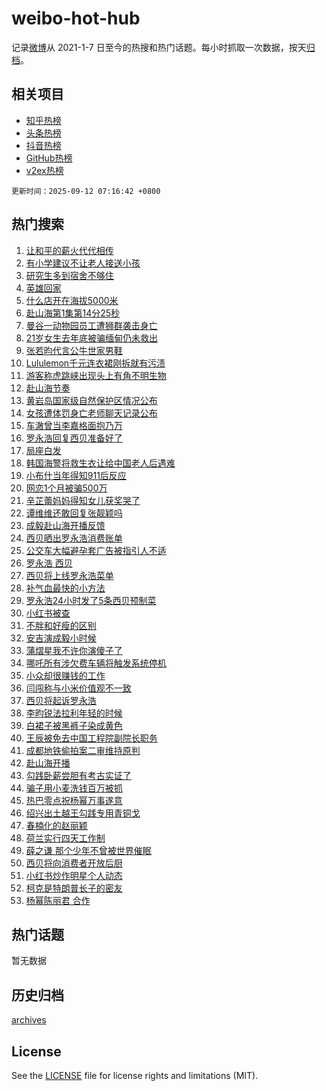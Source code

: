 # weibo-hot-hub

记录[微博](https://www.weibo.com)从 2021-1-7 日至今的热搜和热门话题。每小时抓取一次数据，按天[归档](archives)。

## 相关项目

- [知乎热榜](https://github.com/lonnyzhang423/zhihu-hot-hub)
- [头条热榜](https://github.com/lonnyzhang423/toutiao-hot-hub)
- [抖音热榜](https://github.com/lonnyzhang423/douyin-hot-hub)
- [GitHub热榜](https://github.com/lonnyzhang423/github-hot-hub)
- [v2ex热榜](https://github.com/lonnyzhang423/v2ex-hot-hub)


`更新时间：2025-09-12 07:16:42 +0800`

## 热门搜索

1. [让和平的薪火代代相传](https://m.weibo.cn/search?containerid=100103type%3D1%26t%3D10%26q%3D%23%E8%AE%A9%E5%92%8C%E5%B9%B3%E7%9A%84%E8%96%AA%E7%81%AB%E4%BB%A3%E4%BB%A3%E7%9B%B8%E4%BC%A0%23&stream_entry_id=51&isnewpage=1&extparam=seat%3D1%26q%3D%2523%25E8%25AE%25A9%25E5%2592%258C%25E5%25B9%25B3%25E7%259A%2584%25E8%2596%25AA%25E7%2581%25AB%25E4%25BB%25A3%25E4%25BB%25A3%25E7%259B%25B8%25E4%25BC%25A0%2523%26filter_type%3Drealtimehot%26stream_entry_id%3D51%26c_type%3D51%26pos%3D0%26cate%3D10103%26dgr%3D0%26display_time%3D1757632600%26pre_seqid%3D1757632600515091339145)
1. [有小学建议不让老人接送小孩](https://m.weibo.cn/search?containerid=100103type%3D1%26t%3D10%26q%3D%23%E6%9C%89%E5%B0%8F%E5%AD%A6%E5%BB%BA%E8%AE%AE%E4%B8%8D%E8%AE%A9%E8%80%81%E4%BA%BA%E6%8E%A5%E9%80%81%E5%B0%8F%E5%AD%A9%23&stream_entry_id=31&isnewpage=1&extparam=seat%3D1%26realpos%3D1%26flag%3D0%26pos%3D0%26band_rank%3D1%26cate%3D5001%26q%3D%2523%25E6%259C%2589%25E5%25B0%258F%25E5%25AD%25A6%25E5%25BB%25BA%25E8%25AE%25AE%25E4%25B8%258D%25E8%25AE%25A9%25E8%2580%2581%25E4%25BA%25BA%25E6%258E%25A5%25E9%2580%2581%25E5%25B0%258F%25E5%25AD%25A9%2523%26dgr%3D0%26stream_entry_id%3D31%26c_type%3D31%26lcate%3D5001%26filter_type%3Drealtimehot%26display_time%3D1757632600%26pre_seqid%3D1757632600515091339145)
1. [研究生多到宿舍不够住](https://m.weibo.cn/search?containerid=100103type%3D1%26t%3D10%26q%3D%23%E7%A0%94%E7%A9%B6%E7%94%9F%E5%A4%9A%E5%88%B0%E5%AE%BF%E8%88%8D%E4%B8%8D%E5%A4%9F%E4%BD%8F%23&stream_entry_id=31&isnewpage=1&extparam=seat%3D1%26realpos%3D2%26flag%3D0%26pos%3D1%26band_rank%3D2%26cate%3D5001%26q%3D%2523%25E7%25A0%2594%25E7%25A9%25B6%25E7%2594%259F%25E5%25A4%259A%25E5%2588%25B0%25E5%25AE%25BF%25E8%2588%258D%25E4%25B8%258D%25E5%25A4%259F%25E4%25BD%258F%2523%26dgr%3D0%26stream_entry_id%3D31%26c_type%3D31%26lcate%3D5001%26filter_type%3Drealtimehot%26display_time%3D1757632600%26pre_seqid%3D1757632600515091339145)
1. [英雄回家](https://m.weibo.cn/search?containerid=100103type%3D1%26t%3D10%26q%3D%23%E8%8B%B1%E9%9B%84%E5%9B%9E%E5%AE%B6%23&stream_entry_id=31&isnewpage=1&extparam=seat%3D1%26realpos%3D3%26flag%3D0%26pos%3D2%26band_rank%3D3%26cate%3D5001%26q%3D%2523%25E8%258B%25B1%25E9%259B%2584%25E5%259B%259E%25E5%25AE%25B6%2523%26dgr%3D0%26stream_entry_id%3D31%26c_type%3D31%26lcate%3D5001%26filter_type%3Drealtimehot%26display_time%3D1757632600%26pre_seqid%3D1757632600515091339145)
1. [什么店开在海拔5000米](https://m.weibo.cn/search?containerid=100103type%3D1%26t%3D10%26q%3D%23%E4%BB%80%E4%B9%88%E5%BA%97%E5%BC%80%E5%9C%A8%E6%B5%B7%E6%8B%945000%E7%B1%B3%23&stream_entry_id=31&isnewpage=1&extparam=seat%3D1%26filter_type%3Drealtimehot%26pos%3D3%26band_rank%3D4%26cate%3D5001%26q%3D%2523%25E4%25BB%2580%25E4%25B9%2588%25E5%25BA%2597%25E5%25BC%2580%25E5%259C%25A8%25E6%25B5%25B7%25E6%258B%25945000%25E7%25B1%25B3%2523%26dgr%3D0%26stream_entry_id%3D31%26c_type%3D31%26lcate%3D5001%26is_ad_pos%3D1%26topic_ad%3D1%26adid%3D300861%26display_time%3D1757632600%26pre_seqid%3D1757632600515091339145)
1. [赴山海第1集第14分25秒](https://m.weibo.cn/search?containerid=100103type%3D1%26t%3D10%26q%3D%E8%B5%B4%E5%B1%B1%E6%B5%B7%E7%AC%AC1%E9%9B%86%E7%AC%AC14%E5%88%8625%E7%A7%92&stream_entry_id=31&isnewpage=1&extparam=seat%3D1%26realpos%3D4%26flag%3D0%26pos%3D4%26band_rank%3D4%26cate%3D5001%26q%3D%25E8%25B5%25B4%25E5%25B1%25B1%25E6%25B5%25B7%25E7%25AC%25AC1%25E9%259B%2586%25E7%25AC%25AC14%25E5%2588%258625%25E7%25A7%2592%26dgr%3D0%26stream_entry_id%3D31%26c_type%3D31%26lcate%3D5001%26filter_type%3Drealtimehot%26display_time%3D1757632600%26pre_seqid%3D1757632600515091339145)
1. [曼谷一动物园员工遭狮群袭击身亡](https://m.weibo.cn/search?containerid=100103type%3D1%26t%3D10%26q%3D%23%E6%9B%BC%E8%B0%B7%E4%B8%80%E5%8A%A8%E7%89%A9%E5%9B%AD%E5%91%98%E5%B7%A5%E9%81%AD%E7%8B%AE%E7%BE%A4%E8%A2%AD%E5%87%BB%E8%BA%AB%E4%BA%A1%23&stream_entry_id=31&isnewpage=1&extparam=seat%3D1%26realpos%3D5%26flag%3D0%26pos%3D5%26band_rank%3D5%26cate%3D5001%26q%3D%2523%25E6%259B%25BC%25E8%25B0%25B7%25E4%25B8%2580%25E5%258A%25A8%25E7%2589%25A9%25E5%259B%25AD%25E5%2591%2598%25E5%25B7%25A5%25E9%2581%25AD%25E7%258B%25AE%25E7%25BE%25A4%25E8%25A2%25AD%25E5%2587%25BB%25E8%25BA%25AB%25E4%25BA%25A1%2523%26dgr%3D0%26stream_entry_id%3D31%26c_type%3D31%26lcate%3D5001%26filter_type%3Drealtimehot%26display_time%3D1757632600%26pre_seqid%3D1757632600515091339145)
1. [21岁女生去年底被骗缅甸仍未救出](https://m.weibo.cn/search?containerid=100103type%3D1%26t%3D10%26q%3D%2321%E5%B2%81%E5%A5%B3%E7%94%9F%E5%8E%BB%E5%B9%B4%E5%BA%95%E8%A2%AB%E9%AA%97%E7%BC%85%E7%94%B8%E4%BB%8D%E6%9C%AA%E6%95%91%E5%87%BA%23&stream_entry_id=31&isnewpage=1&extparam=seat%3D1%26realpos%3D6%26flag%3D0%26pos%3D6%26band_rank%3D6%26cate%3D5001%26q%3D%252321%25E5%25B2%2581%25E5%25A5%25B3%25E7%2594%259F%25E5%258E%25BB%25E5%25B9%25B4%25E5%25BA%2595%25E8%25A2%25AB%25E9%25AA%2597%25E7%25BC%2585%25E7%2594%25B8%25E4%25BB%258D%25E6%259C%25AA%25E6%2595%2591%25E5%2587%25BA%2523%26dgr%3D0%26stream_entry_id%3D31%26c_type%3D31%26lcate%3D5001%26filter_type%3Drealtimehot%26display_time%3D1757632600%26pre_seqid%3D1757632600515091339145)
1. [张若昀代言公牛世家男鞋](https://m.weibo.cn/search?containerid=100103type%3D1%26t%3D10%26q%3D%23%E5%BC%A0%E8%8B%A5%E6%98%80%E4%BB%A3%E8%A8%80%E5%85%AC%E7%89%9B%E4%B8%96%E5%AE%B6%E7%94%B7%E9%9E%8B%23&stream_entry_id=31&isnewpage=1&extparam=seat%3D1%26filter_type%3Drealtimehot%26pos%3D7%26band_rank%3D7%26cate%3D5001%26q%3D%2523%25E5%25BC%25A0%25E8%258B%25A5%25E6%2598%2580%25E4%25BB%25A3%25E8%25A8%2580%25E5%2585%25AC%25E7%2589%259B%25E4%25B8%2596%25E5%25AE%25B6%25E7%2594%25B7%25E9%259E%258B%2523%26dgr%3D0%26stream_entry_id%3D31%26c_type%3D31%26lcate%3D5001%26is_ad_pos%3D1%26topic_ad%3D1%26adid%3D300758%26display_time%3D1757632600%26pre_seqid%3D1757632600515091339145)
1. [Lululemon千元连衣裙刚拆就有污渍](https://m.weibo.cn/search?containerid=100103type%3D1%26t%3D10%26q%3D%23Lululemon%E5%8D%83%E5%85%83%E8%BF%9E%E8%A1%A3%E8%A3%99%E5%88%9A%E6%8B%86%E5%B0%B1%E6%9C%89%E6%B1%A1%E6%B8%8D%23&stream_entry_id=31&isnewpage=1&extparam=seat%3D1%26realpos%3D7%26flag%3D0%26pos%3D8%26band_rank%3D7%26cate%3D5001%26q%3D%2523Lululemon%25E5%258D%2583%25E5%2585%2583%25E8%25BF%259E%25E8%25A1%25A3%25E8%25A3%2599%25E5%2588%259A%25E6%258B%2586%25E5%25B0%25B1%25E6%259C%2589%25E6%25B1%25A1%25E6%25B8%258D%2523%26dgr%3D0%26stream_entry_id%3D31%26c_type%3D31%26lcate%3D5001%26filter_type%3Drealtimehot%26display_time%3D1757632600%26pre_seqid%3D1757632600515091339145)
1. [游客称虎跳峡出现头上有角不明生物](https://m.weibo.cn/search?containerid=100103type%3D1%26t%3D10%26q%3D%23%E6%B8%B8%E5%AE%A2%E7%A7%B0%E8%99%8E%E8%B7%B3%E5%B3%A1%E5%87%BA%E7%8E%B0%E5%A4%B4%E4%B8%8A%E6%9C%89%E8%A7%92%E4%B8%8D%E6%98%8E%E7%94%9F%E7%89%A9%23&stream_entry_id=31&isnewpage=1&extparam=seat%3D1%26realpos%3D8%26flag%3D0%26pos%3D9%26band_rank%3D8%26cate%3D5001%26q%3D%2523%25E6%25B8%25B8%25E5%25AE%25A2%25E7%25A7%25B0%25E8%2599%258E%25E8%25B7%25B3%25E5%25B3%25A1%25E5%2587%25BA%25E7%258E%25B0%25E5%25A4%25B4%25E4%25B8%258A%25E6%259C%2589%25E8%25A7%2592%25E4%25B8%258D%25E6%2598%258E%25E7%2594%259F%25E7%2589%25A9%2523%26dgr%3D0%26stream_entry_id%3D31%26c_type%3D31%26lcate%3D5001%26filter_type%3Drealtimehot%26display_time%3D1757632600%26pre_seqid%3D1757632600515091339145)
1. [赴山海节奏](https://m.weibo.cn/search?containerid=100103type%3D1%26t%3D10%26q%3D%23%E8%B5%B4%E5%B1%B1%E6%B5%B7%E8%8A%82%E5%A5%8F%23&stream_entry_id=31&isnewpage=1&extparam=seat%3D1%26realpos%3D9%26flag%3D0%26pos%3D10%26band_rank%3D9%26cate%3D5001%26q%3D%2523%25E8%25B5%25B4%25E5%25B1%25B1%25E6%25B5%25B7%25E8%258A%2582%25E5%25A5%258F%2523%26dgr%3D0%26stream_entry_id%3D31%26c_type%3D31%26lcate%3D5001%26filter_type%3Drealtimehot%26display_time%3D1757632600%26pre_seqid%3D1757632600515091339145)
1. [黄岩岛国家级自然保护区情况公布](https://m.weibo.cn/search?containerid=100103type%3D1%26t%3D10%26q%3D%23%E9%BB%84%E5%B2%A9%E5%B2%9B%E5%9B%BD%E5%AE%B6%E7%BA%A7%E8%87%AA%E7%84%B6%E4%BF%9D%E6%8A%A4%E5%8C%BA%E6%83%85%E5%86%B5%E5%85%AC%E5%B8%83%23&stream_entry_id=31&isnewpage=1&extparam=seat%3D1%26realpos%3D10%26flag%3D0%26pos%3D11%26band_rank%3D10%26cate%3D5001%26q%3D%2523%25E9%25BB%2584%25E5%25B2%25A9%25E5%25B2%259B%25E5%259B%25BD%25E5%25AE%25B6%25E7%25BA%25A7%25E8%2587%25AA%25E7%2584%25B6%25E4%25BF%259D%25E6%258A%25A4%25E5%258C%25BA%25E6%2583%2585%25E5%2586%25B5%25E5%2585%25AC%25E5%25B8%2583%2523%26dgr%3D0%26stream_entry_id%3D31%26c_type%3D31%26lcate%3D5001%26filter_type%3Drealtimehot%26display_time%3D1757632600%26pre_seqid%3D1757632600515091339145)
1. [女孩遭体罚身亡老师聊天记录公布](https://m.weibo.cn/search?containerid=100103type%3D1%26t%3D10%26q%3D%23%E5%A5%B3%E5%AD%A9%E9%81%AD%E4%BD%93%E7%BD%9A%E8%BA%AB%E4%BA%A1%E8%80%81%E5%B8%88%E8%81%8A%E5%A4%A9%E8%AE%B0%E5%BD%95%E5%85%AC%E5%B8%83%23&stream_entry_id=31&isnewpage=1&extparam=seat%3D1%26realpos%3D11%26flag%3D0%26pos%3D12%26band_rank%3D11%26cate%3D5001%26q%3D%2523%25E5%25A5%25B3%25E5%25AD%25A9%25E9%2581%25AD%25E4%25BD%2593%25E7%25BD%259A%25E8%25BA%25AB%25E4%25BA%25A1%25E8%2580%2581%25E5%25B8%2588%25E8%2581%258A%25E5%25A4%25A9%25E8%25AE%25B0%25E5%25BD%2595%25E5%2585%25AC%25E5%25B8%2583%2523%26dgr%3D0%26stream_entry_id%3D31%26c_type%3D31%26lcate%3D5001%26filter_type%3Drealtimehot%26display_time%3D1757632600%26pre_seqid%3D1757632600515091339145)
1. [车澈曾当李嘉格面抱乃万](https://m.weibo.cn/search?containerid=100103type%3D1%26t%3D10%26q%3D%23%E8%BD%A6%E6%BE%88%E6%9B%BE%E5%BD%93%E6%9D%8E%E5%98%89%E6%A0%BC%E9%9D%A2%E6%8A%B1%E4%B9%83%E4%B8%87%23&stream_entry_id=31&isnewpage=1&extparam=seat%3D1%26realpos%3D12%26flag%3D0%26pos%3D13%26band_rank%3D12%26cate%3D5001%26q%3D%2523%25E8%25BD%25A6%25E6%25BE%2588%25E6%259B%25BE%25E5%25BD%2593%25E6%259D%258E%25E5%2598%2589%25E6%25A0%25BC%25E9%259D%25A2%25E6%258A%25B1%25E4%25B9%2583%25E4%25B8%2587%2523%26dgr%3D0%26stream_entry_id%3D31%26c_type%3D31%26lcate%3D5001%26filter_type%3Drealtimehot%26display_time%3D1757632600%26pre_seqid%3D1757632600515091339145)
1. [罗永浩回复西贝准备好了](https://m.weibo.cn/search?containerid=100103type%3D1%26t%3D10%26q%3D%23%E7%BD%97%E6%B0%B8%E6%B5%A9%E5%9B%9E%E5%A4%8D%E8%A5%BF%E8%B4%9D%E5%87%86%E5%A4%87%E5%A5%BD%E4%BA%86%23&stream_entry_id=31&isnewpage=1&extparam=seat%3D1%26realpos%3D13%26flag%3D0%26pos%3D14%26band_rank%3D13%26cate%3D5001%26q%3D%2523%25E7%25BD%2597%25E6%25B0%25B8%25E6%25B5%25A9%25E5%259B%259E%25E5%25A4%258D%25E8%25A5%25BF%25E8%25B4%259D%25E5%2587%2586%25E5%25A4%2587%25E5%25A5%25BD%25E4%25BA%2586%2523%26dgr%3D0%26stream_entry_id%3D31%26c_type%3D31%26lcate%3D5001%26filter_type%3Drealtimehot%26display_time%3D1757632600%26pre_seqid%3D1757632600515091339145)
1. [局座白发](https://m.weibo.cn/search?containerid=100103type%3D1%26t%3D10%26q%3D%E5%B1%80%E5%BA%A7%E7%99%BD%E5%8F%91&stream_entry_id=31&isnewpage=1&extparam=seat%3D1%26realpos%3D14%26flag%3D0%26pos%3D15%26band_rank%3D14%26cate%3D5001%26q%3D%25E5%25B1%2580%25E5%25BA%25A7%25E7%2599%25BD%25E5%258F%2591%26dgr%3D0%26stream_entry_id%3D31%26c_type%3D31%26lcate%3D5001%26filter_type%3Drealtimehot%26display_time%3D1757632600%26pre_seqid%3D1757632600515091339145)
1. [韩国海警将救生衣让给中国老人后遇难](https://m.weibo.cn/search?containerid=100103type%3D1%26t%3D10%26q%3D%23%E9%9F%A9%E5%9B%BD%E6%B5%B7%E8%AD%A6%E5%B0%86%E6%95%91%E7%94%9F%E8%A1%A3%E8%AE%A9%E7%BB%99%E4%B8%AD%E5%9B%BD%E8%80%81%E4%BA%BA%E5%90%8E%E9%81%87%E9%9A%BE%23&stream_entry_id=31&isnewpage=1&extparam=seat%3D1%26realpos%3D15%26flag%3D0%26pos%3D16%26band_rank%3D15%26cate%3D5001%26q%3D%2523%25E9%259F%25A9%25E5%259B%25BD%25E6%25B5%25B7%25E8%25AD%25A6%25E5%25B0%2586%25E6%2595%2591%25E7%2594%259F%25E8%25A1%25A3%25E8%25AE%25A9%25E7%25BB%2599%25E4%25B8%25AD%25E5%259B%25BD%25E8%2580%2581%25E4%25BA%25BA%25E5%2590%258E%25E9%2581%2587%25E9%259A%25BE%2523%26dgr%3D0%26stream_entry_id%3D31%26c_type%3D31%26lcate%3D5001%26filter_type%3Drealtimehot%26display_time%3D1757632600%26pre_seqid%3D1757632600515091339145)
1. [小布什当年得知911后反应](https://m.weibo.cn/search?containerid=100103type%3D1%26t%3D10%26q%3D%23%E5%B0%8F%E5%B8%83%E4%BB%80%E5%BD%93%E5%B9%B4%E5%BE%97%E7%9F%A5911%E5%90%8E%E5%8F%8D%E5%BA%94%23&stream_entry_id=31&isnewpage=1&extparam=seat%3D1%26realpos%3D16%26flag%3D0%26pos%3D17%26band_rank%3D16%26cate%3D5001%26q%3D%2523%25E5%25B0%258F%25E5%25B8%2583%25E4%25BB%2580%25E5%25BD%2593%25E5%25B9%25B4%25E5%25BE%2597%25E7%259F%25A5911%25E5%2590%258E%25E5%258F%258D%25E5%25BA%2594%2523%26dgr%3D0%26stream_entry_id%3D31%26c_type%3D31%26lcate%3D5001%26filter_type%3Drealtimehot%26display_time%3D1757632600%26pre_seqid%3D1757632600515091339145)
1. [网恋1个月被骗500万](https://m.weibo.cn/search?containerid=100103type%3D1%26t%3D10%26q%3D%23%E7%BD%91%E6%81%8B1%E4%B8%AA%E6%9C%88%E8%A2%AB%E9%AA%97500%E4%B8%87%23&stream_entry_id=31&isnewpage=1&extparam=seat%3D1%26realpos%3D17%26flag%3D0%26pos%3D18%26band_rank%3D17%26cate%3D5001%26q%3D%2523%25E7%25BD%2591%25E6%2581%258B1%25E4%25B8%25AA%25E6%259C%2588%25E8%25A2%25AB%25E9%25AA%2597500%25E4%25B8%2587%2523%26dgr%3D0%26stream_entry_id%3D31%26c_type%3D31%26lcate%3D5001%26filter_type%3Drealtimehot%26display_time%3D1757632600%26pre_seqid%3D1757632600515091339145)
1. [辛芷蕾妈妈得知女儿获奖哭了](https://m.weibo.cn/search?containerid=100103type%3D1%26t%3D10%26q%3D%23%E8%BE%9B%E8%8A%B7%E8%95%BE%E5%A6%88%E5%A6%88%E5%BE%97%E7%9F%A5%E5%A5%B3%E5%84%BF%E8%8E%B7%E5%A5%96%E5%93%AD%E4%BA%86%23&stream_entry_id=31&isnewpage=1&extparam=seat%3D1%26realpos%3D18%26flag%3D0%26pos%3D19%26band_rank%3D18%26cate%3D5001%26q%3D%2523%25E8%25BE%259B%25E8%258A%25B7%25E8%2595%25BE%25E5%25A6%2588%25E5%25A6%2588%25E5%25BE%2597%25E7%259F%25A5%25E5%25A5%25B3%25E5%2584%25BF%25E8%258E%25B7%25E5%25A5%2596%25E5%2593%25AD%25E4%25BA%2586%2523%26dgr%3D0%26stream_entry_id%3D31%26c_type%3D31%26lcate%3D5001%26filter_type%3Drealtimehot%26display_time%3D1757632600%26pre_seqid%3D1757632600515091339145)
1. [谭维维还敢回复张靓颖吗](https://m.weibo.cn/search?containerid=100103type%3D1%26t%3D10%26q%3D%E8%B0%AD%E7%BB%B4%E7%BB%B4%E8%BF%98%E6%95%A2%E5%9B%9E%E5%A4%8D%E5%BC%A0%E9%9D%93%E9%A2%96%E5%90%97&stream_entry_id=31&isnewpage=1&extparam=seat%3D1%26realpos%3D19%26flag%3D1%26pos%3D20%26band_rank%3D19%26cate%3D5001%26q%3D%25E8%25B0%25AD%25E7%25BB%25B4%25E7%25BB%25B4%25E8%25BF%2598%25E6%2595%25A2%25E5%259B%259E%25E5%25A4%258D%25E5%25BC%25A0%25E9%259D%2593%25E9%25A2%2596%25E5%2590%2597%26dgr%3D0%26stream_entry_id%3D31%26c_type%3D31%26lcate%3D5001%26filter_type%3Drealtimehot%26display_time%3D1757632600%26pre_seqid%3D1757632600515091339145)
1. [成毅赴山海开播反馈](https://m.weibo.cn/search?containerid=100103type%3D1%26t%3D10%26q%3D%23%E6%88%90%E6%AF%85%E8%B5%B4%E5%B1%B1%E6%B5%B7%E5%BC%80%E6%92%AD%E5%8F%8D%E9%A6%88%23&stream_entry_id=31&isnewpage=1&extparam=seat%3D1%26realpos%3D20%26flag%3D1%26pos%3D21%26band_rank%3D20%26cate%3D5001%26q%3D%2523%25E6%2588%2590%25E6%25AF%2585%25E8%25B5%25B4%25E5%25B1%25B1%25E6%25B5%25B7%25E5%25BC%2580%25E6%2592%25AD%25E5%258F%258D%25E9%25A6%2588%2523%26dgr%3D0%26stream_entry_id%3D31%26c_type%3D31%26lcate%3D5001%26filter_type%3Drealtimehot%26display_time%3D1757632600%26pre_seqid%3D1757632600515091339145)
1. [西贝晒出罗永浩消费账单](https://m.weibo.cn/search?containerid=100103type%3D1%26t%3D10%26q%3D%23%E8%A5%BF%E8%B4%9D%E6%99%92%E5%87%BA%E7%BD%97%E6%B0%B8%E6%B5%A9%E6%B6%88%E8%B4%B9%E8%B4%A6%E5%8D%95%23&stream_entry_id=31&isnewpage=1&extparam=seat%3D1%26realpos%3D21%26flag%3D0%26pos%3D22%26band_rank%3D21%26cate%3D5001%26q%3D%2523%25E8%25A5%25BF%25E8%25B4%259D%25E6%2599%2592%25E5%2587%25BA%25E7%25BD%2597%25E6%25B0%25B8%25E6%25B5%25A9%25E6%25B6%2588%25E8%25B4%25B9%25E8%25B4%25A6%25E5%258D%2595%2523%26dgr%3D0%26stream_entry_id%3D31%26c_type%3D31%26lcate%3D5001%26filter_type%3Drealtimehot%26display_time%3D1757632600%26pre_seqid%3D1757632600515091339145)
1. [公交车大幅避孕套广告被指引人不适](https://m.weibo.cn/search?containerid=100103type%3D1%26t%3D10%26q%3D%23%E5%85%AC%E4%BA%A4%E8%BD%A6%E5%A4%A7%E5%B9%85%E9%81%BF%E5%AD%95%E5%A5%97%E5%B9%BF%E5%91%8A%E8%A2%AB%E6%8C%87%E5%BC%95%E4%BA%BA%E4%B8%8D%E9%80%82%23&stream_entry_id=31&isnewpage=1&extparam=seat%3D1%26realpos%3D22%26flag%3D0%26pos%3D23%26band_rank%3D22%26cate%3D5001%26q%3D%2523%25E5%2585%25AC%25E4%25BA%25A4%25E8%25BD%25A6%25E5%25A4%25A7%25E5%25B9%2585%25E9%2581%25BF%25E5%25AD%2595%25E5%25A5%2597%25E5%25B9%25BF%25E5%2591%258A%25E8%25A2%25AB%25E6%258C%2587%25E5%25BC%2595%25E4%25BA%25BA%25E4%25B8%258D%25E9%2580%2582%2523%26dgr%3D0%26stream_entry_id%3D31%26c_type%3D31%26lcate%3D5001%26filter_type%3Drealtimehot%26display_time%3D1757632600%26pre_seqid%3D1757632600515091339145)
1. [罗永浩 西贝](https://m.weibo.cn/search?containerid=100103type%3D1%26t%3D10%26q%3D%E7%BD%97%E6%B0%B8%E6%B5%A9+%E8%A5%BF%E8%B4%9D&stream_entry_id=31&isnewpage=1&extparam=seat%3D1%26realpos%3D23%26flag%3D0%26pos%3D24%26band_rank%3D23%26cate%3D5001%26q%3D%25E7%25BD%2597%25E6%25B0%25B8%25E6%25B5%25A9%2520%25E8%25A5%25BF%25E8%25B4%259D%26dgr%3D0%26stream_entry_id%3D31%26c_type%3D31%26lcate%3D5001%26filter_type%3Drealtimehot%26display_time%3D1757632600%26pre_seqid%3D1757632600515091339145)
1. [西贝将上线罗永浩菜单](https://m.weibo.cn/search?containerid=100103type%3D1%26t%3D10%26q%3D%23%E8%A5%BF%E8%B4%9D%E5%B0%86%E4%B8%8A%E7%BA%BF%E7%BD%97%E6%B0%B8%E6%B5%A9%E8%8F%9C%E5%8D%95%23&stream_entry_id=31&isnewpage=1&extparam=seat%3D1%26realpos%3D24%26flag%3D0%26pos%3D25%26band_rank%3D24%26cate%3D5001%26q%3D%2523%25E8%25A5%25BF%25E8%25B4%259D%25E5%25B0%2586%25E4%25B8%258A%25E7%25BA%25BF%25E7%25BD%2597%25E6%25B0%25B8%25E6%25B5%25A9%25E8%258F%259C%25E5%258D%2595%2523%26dgr%3D0%26stream_entry_id%3D31%26c_type%3D31%26lcate%3D5001%26filter_type%3Drealtimehot%26display_time%3D1757632600%26pre_seqid%3D1757632600515091339145)
1. [补气血最快的小方法](https://m.weibo.cn/search?containerid=100103type%3D1%26t%3D10%26q%3D%E8%A1%A5%E6%B0%94%E8%A1%80%E6%9C%80%E5%BF%AB%E7%9A%84%E5%B0%8F%E6%96%B9%E6%B3%95&stream_entry_id=31&isnewpage=1&extparam=seat%3D1%26realpos%3D25%26flag%3D0%26pos%3D26%26band_rank%3D25%26cate%3D5001%26q%3D%25E8%25A1%25A5%25E6%25B0%2594%25E8%25A1%2580%25E6%259C%2580%25E5%25BF%25AB%25E7%259A%2584%25E5%25B0%258F%25E6%2596%25B9%25E6%25B3%2595%26dgr%3D0%26stream_entry_id%3D31%26c_type%3D31%26lcate%3D5001%26filter_type%3Drealtimehot%26display_time%3D1757632600%26pre_seqid%3D1757632600515091339145)
1. [罗永浩24小时发了5条西贝预制菜](https://m.weibo.cn/search?containerid=100103type%3D1%26t%3D10%26q%3D%23%E7%BD%97%E6%B0%B8%E6%B5%A924%E5%B0%8F%E6%97%B6%E5%8F%91%E4%BA%865%E6%9D%A1%E8%A5%BF%E8%B4%9D%E9%A2%84%E5%88%B6%E8%8F%9C%23&stream_entry_id=31&isnewpage=1&extparam=seat%3D1%26realpos%3D26%26flag%3D0%26pos%3D27%26band_rank%3D26%26cate%3D5001%26q%3D%2523%25E7%25BD%2597%25E6%25B0%25B8%25E6%25B5%25A924%25E5%25B0%258F%25E6%2597%25B6%25E5%258F%2591%25E4%25BA%25865%25E6%259D%25A1%25E8%25A5%25BF%25E8%25B4%259D%25E9%25A2%2584%25E5%2588%25B6%25E8%258F%259C%2523%26dgr%3D0%26stream_entry_id%3D31%26c_type%3D31%26lcate%3D5001%26filter_type%3Drealtimehot%26display_time%3D1757632600%26pre_seqid%3D1757632600515091339145)
1. [小红书被查](https://m.weibo.cn/search?containerid=100103type%3D1%26t%3D10%26q%3D%23%E5%B0%8F%E7%BA%A2%E4%B9%A6%E8%A2%AB%E6%9F%A5%23&stream_entry_id=31&isnewpage=1&extparam=seat%3D1%26realpos%3D27%26flag%3D0%26pos%3D28%26band_rank%3D27%26cate%3D5001%26q%3D%2523%25E5%25B0%258F%25E7%25BA%25A2%25E4%25B9%25A6%25E8%25A2%25AB%25E6%259F%25A5%2523%26dgr%3D0%26stream_entry_id%3D31%26c_type%3D31%26lcate%3D5001%26filter_type%3Drealtimehot%26display_time%3D1757632600%26pre_seqid%3D1757632600515091339145)
1. [不胖和好瘦的区别](https://m.weibo.cn/search?containerid=100103type%3D1%26t%3D10%26q%3D%E4%B8%8D%E8%83%96%E5%92%8C%E5%A5%BD%E7%98%A6%E7%9A%84%E5%8C%BA%E5%88%AB&stream_entry_id=31&isnewpage=1&extparam=seat%3D1%26realpos%3D28%26flag%3D0%26pos%3D29%26band_rank%3D28%26cate%3D5001%26q%3D%25E4%25B8%258D%25E8%2583%2596%25E5%2592%258C%25E5%25A5%25BD%25E7%2598%25A6%25E7%259A%2584%25E5%258C%25BA%25E5%2588%25AB%26dgr%3D0%26stream_entry_id%3D31%26c_type%3D31%26lcate%3D5001%26filter_type%3Drealtimehot%26display_time%3D1757632600%26pre_seqid%3D1757632600515091339145)
1. [安吉演成毅小时候](https://m.weibo.cn/search?containerid=100103type%3D1%26t%3D10%26q%3D%23%E5%AE%89%E5%90%89%E6%BC%94%E6%88%90%E6%AF%85%E5%B0%8F%E6%97%B6%E5%80%99%23&stream_entry_id=31&isnewpage=1&extparam=seat%3D1%26realpos%3D29%26flag%3D0%26pos%3D30%26band_rank%3D29%26cate%3D5001%26q%3D%2523%25E5%25AE%2589%25E5%2590%2589%25E6%25BC%2594%25E6%2588%2590%25E6%25AF%2585%25E5%25B0%258F%25E6%2597%25B6%25E5%2580%2599%2523%26dgr%3D0%26stream_entry_id%3D31%26c_type%3D31%26lcate%3D5001%26filter_type%3Drealtimehot%26display_time%3D1757632600%26pre_seqid%3D1757632600515091339145)
1. [蒲熠星我不许你演傻子了](https://m.weibo.cn/search?containerid=100103type%3D1%26t%3D10%26q%3D%E8%92%B2%E7%86%A0%E6%98%9F%E6%88%91%E4%B8%8D%E8%AE%B8%E4%BD%A0%E6%BC%94%E5%82%BB%E5%AD%90%E4%BA%86&stream_entry_id=31&isnewpage=1&extparam=seat%3D1%26realpos%3D30%26flag%3D0%26pos%3D31%26band_rank%3D30%26cate%3D5001%26q%3D%25E8%2592%25B2%25E7%2586%25A0%25E6%2598%259F%25E6%2588%2591%25E4%25B8%258D%25E8%25AE%25B8%25E4%25BD%25A0%25E6%25BC%2594%25E5%2582%25BB%25E5%25AD%2590%25E4%25BA%2586%26dgr%3D0%26stream_entry_id%3D31%26c_type%3D31%26lcate%3D5001%26filter_type%3Drealtimehot%26display_time%3D1757632600%26pre_seqid%3D1757632600515091339145)
1. [哪吒所有涉欠费车辆将触发系统停机](https://m.weibo.cn/search?containerid=100103type%3D1%26t%3D10%26q%3D%23%E5%93%AA%E5%90%92%E6%89%80%E6%9C%89%E6%B6%89%E6%AC%A0%E8%B4%B9%E8%BD%A6%E8%BE%86%E5%B0%86%E8%A7%A6%E5%8F%91%E7%B3%BB%E7%BB%9F%E5%81%9C%E6%9C%BA%23&stream_entry_id=31&isnewpage=1&extparam=seat%3D1%26realpos%3D31%26flag%3D0%26pos%3D32%26band_rank%3D31%26cate%3D5001%26q%3D%2523%25E5%2593%25AA%25E5%2590%2592%25E6%2589%2580%25E6%259C%2589%25E6%25B6%2589%25E6%25AC%25A0%25E8%25B4%25B9%25E8%25BD%25A6%25E8%25BE%2586%25E5%25B0%2586%25E8%25A7%25A6%25E5%258F%2591%25E7%25B3%25BB%25E7%25BB%259F%25E5%2581%259C%25E6%259C%25BA%2523%26dgr%3D0%26stream_entry_id%3D31%26c_type%3D31%26lcate%3D5001%26filter_type%3Drealtimehot%26display_time%3D1757632600%26pre_seqid%3D1757632600515091339145)
1. [小众却很赚钱的工作](https://m.weibo.cn/search?containerid=100103type%3D1%26t%3D10%26q%3D%E5%B0%8F%E4%BC%97%E5%8D%B4%E5%BE%88%E8%B5%9A%E9%92%B1%E7%9A%84%E5%B7%A5%E4%BD%9C&stream_entry_id=31&isnewpage=1&extparam=seat%3D1%26realpos%3D32%26flag%3D0%26pos%3D33%26band_rank%3D32%26cate%3D5001%26q%3D%25E5%25B0%258F%25E4%25BC%2597%25E5%258D%25B4%25E5%25BE%2588%25E8%25B5%259A%25E9%2592%25B1%25E7%259A%2584%25E5%25B7%25A5%25E4%25BD%259C%26dgr%3D0%26stream_entry_id%3D31%26c_type%3D31%26lcate%3D5001%26filter_type%3Drealtimehot%26display_time%3D1757632600%26pre_seqid%3D1757632600515091339145)
1. [闫闯称与小米价值观不一致](https://m.weibo.cn/search?containerid=100103type%3D1%26t%3D10%26q%3D%23%E9%97%AB%E9%97%AF%E7%A7%B0%E4%B8%8E%E5%B0%8F%E7%B1%B3%E4%BB%B7%E5%80%BC%E8%A7%82%E4%B8%8D%E4%B8%80%E8%87%B4%23&stream_entry_id=31&isnewpage=1&extparam=seat%3D1%26realpos%3D33%26flag%3D1%26pos%3D34%26band_rank%3D33%26cate%3D5001%26q%3D%2523%25E9%2597%25AB%25E9%2597%25AF%25E7%25A7%25B0%25E4%25B8%258E%25E5%25B0%258F%25E7%25B1%25B3%25E4%25BB%25B7%25E5%2580%25BC%25E8%25A7%2582%25E4%25B8%258D%25E4%25B8%2580%25E8%2587%25B4%2523%26dgr%3D0%26stream_entry_id%3D31%26c_type%3D31%26lcate%3D5001%26filter_type%3Drealtimehot%26display_time%3D1757632600%26pre_seqid%3D1757632600515091339145)
1. [西贝将起诉罗永浩](https://m.weibo.cn/search?containerid=100103type%3D1%26t%3D10%26q%3D%23%E8%A5%BF%E8%B4%9D%E5%B0%86%E8%B5%B7%E8%AF%89%E7%BD%97%E6%B0%B8%E6%B5%A9%23&stream_entry_id=31&isnewpage=1&extparam=seat%3D1%26realpos%3D34%26flag%3D0%26pos%3D35%26band_rank%3D34%26cate%3D5001%26q%3D%2523%25E8%25A5%25BF%25E8%25B4%259D%25E5%25B0%2586%25E8%25B5%25B7%25E8%25AF%2589%25E7%25BD%2597%25E6%25B0%25B8%25E6%25B5%25A9%2523%26dgr%3D0%26stream_entry_id%3D31%26c_type%3D31%26lcate%3D5001%26filter_type%3Drealtimehot%26display_time%3D1757632600%26pre_seqid%3D1757632600515091339145)
1. [李昀锐法拉利年轻的时候](https://m.weibo.cn/search?containerid=100103type%3D1%26t%3D10%26q%3D%23%E6%9D%8E%E6%98%80%E9%94%90%E6%B3%95%E6%8B%89%E5%88%A9%E5%B9%B4%E8%BD%BB%E7%9A%84%E6%97%B6%E5%80%99%23&stream_entry_id=31&isnewpage=1&extparam=seat%3D1%26realpos%3D35%26flag%3D0%26pos%3D36%26band_rank%3D35%26cate%3D5001%26q%3D%2523%25E6%259D%258E%25E6%2598%2580%25E9%2594%2590%25E6%25B3%2595%25E6%258B%2589%25E5%2588%25A9%25E5%25B9%25B4%25E8%25BD%25BB%25E7%259A%2584%25E6%2597%25B6%25E5%2580%2599%2523%26dgr%3D0%26stream_entry_id%3D31%26c_type%3D31%26lcate%3D5001%26filter_type%3Drealtimehot%26display_time%3D1757632600%26pre_seqid%3D1757632600515091339145)
1. [白裙子被黑裤子染成黄色](https://m.weibo.cn/search?containerid=100103type%3D1%26t%3D10%26q%3D%23%E7%99%BD%E8%A3%99%E5%AD%90%E8%A2%AB%E9%BB%91%E8%A3%A4%E5%AD%90%E6%9F%93%E6%88%90%E9%BB%84%E8%89%B2%23&stream_entry_id=31&isnewpage=1&extparam=seat%3D1%26realpos%3D36%26flag%3D0%26pos%3D37%26band_rank%3D36%26cate%3D5001%26q%3D%2523%25E7%2599%25BD%25E8%25A3%2599%25E5%25AD%2590%25E8%25A2%25AB%25E9%25BB%2591%25E8%25A3%25A4%25E5%25AD%2590%25E6%259F%2593%25E6%2588%2590%25E9%25BB%2584%25E8%2589%25B2%2523%26dgr%3D0%26stream_entry_id%3D31%26c_type%3D31%26lcate%3D5001%26filter_type%3Drealtimehot%26display_time%3D1757632600%26pre_seqid%3D1757632600515091339145)
1. [王辰被免去中国工程院副院长职务](https://m.weibo.cn/search?containerid=100103type%3D1%26t%3D10%26q%3D%23%E7%8E%8B%E8%BE%B0%E8%A2%AB%E5%85%8D%E5%8E%BB%E4%B8%AD%E5%9B%BD%E5%B7%A5%E7%A8%8B%E9%99%A2%E5%89%AF%E9%99%A2%E9%95%BF%E8%81%8C%E5%8A%A1%23&stream_entry_id=31&isnewpage=1&extparam=seat%3D1%26realpos%3D37%26flag%3D0%26pos%3D38%26band_rank%3D37%26cate%3D5001%26q%3D%2523%25E7%258E%258B%25E8%25BE%25B0%25E8%25A2%25AB%25E5%2585%258D%25E5%258E%25BB%25E4%25B8%25AD%25E5%259B%25BD%25E5%25B7%25A5%25E7%25A8%258B%25E9%2599%25A2%25E5%2589%25AF%25E9%2599%25A2%25E9%2595%25BF%25E8%2581%258C%25E5%258A%25A1%2523%26dgr%3D0%26stream_entry_id%3D31%26c_type%3D31%26lcate%3D5001%26filter_type%3Drealtimehot%26display_time%3D1757632600%26pre_seqid%3D1757632600515091339145)
1. [成都地铁偷拍案二审维持原判](https://m.weibo.cn/search?containerid=100103type%3D1%26t%3D10%26q%3D%23%E6%88%90%E9%83%BD%E5%9C%B0%E9%93%81%E5%81%B7%E6%8B%8D%E6%A1%88%E4%BA%8C%E5%AE%A1%E7%BB%B4%E6%8C%81%E5%8E%9F%E5%88%A4%23&stream_entry_id=31&isnewpage=1&extparam=seat%3D1%26realpos%3D38%26flag%3D0%26pos%3D39%26band_rank%3D38%26cate%3D5001%26q%3D%2523%25E6%2588%2590%25E9%2583%25BD%25E5%259C%25B0%25E9%2593%2581%25E5%2581%25B7%25E6%258B%258D%25E6%25A1%2588%25E4%25BA%258C%25E5%25AE%25A1%25E7%25BB%25B4%25E6%258C%2581%25E5%258E%259F%25E5%2588%25A4%2523%26dgr%3D0%26stream_entry_id%3D31%26c_type%3D31%26lcate%3D5001%26filter_type%3Drealtimehot%26display_time%3D1757632600%26pre_seqid%3D1757632600515091339145)
1. [赴山海开播](https://m.weibo.cn/search?containerid=100103type%3D1%26t%3D10%26q%3D%E8%B5%B4%E5%B1%B1%E6%B5%B7%E5%BC%80%E6%92%AD&stream_entry_id=31&isnewpage=1&extparam=seat%3D1%26realpos%3D39%26flag%3D0%26pos%3D40%26band_rank%3D39%26cate%3D5001%26q%3D%25E8%25B5%25B4%25E5%25B1%25B1%25E6%25B5%25B7%25E5%25BC%2580%25E6%2592%25AD%26dgr%3D0%26stream_entry_id%3D31%26c_type%3D31%26lcate%3D5001%26filter_type%3Drealtimehot%26display_time%3D1757632600%26pre_seqid%3D1757632600515091339145)
1. [勾践卧薪尝胆有考古实证了](https://m.weibo.cn/search?containerid=100103type%3D1%26t%3D10%26q%3D%23%E5%8B%BE%E8%B7%B5%E5%8D%A7%E8%96%AA%E5%B0%9D%E8%83%86%E6%9C%89%E8%80%83%E5%8F%A4%E5%AE%9E%E8%AF%81%E4%BA%86%23&stream_entry_id=31&isnewpage=1&extparam=seat%3D1%26realpos%3D40%26flag%3D0%26pos%3D41%26band_rank%3D40%26cate%3D5001%26q%3D%2523%25E5%258B%25BE%25E8%25B7%25B5%25E5%258D%25A7%25E8%2596%25AA%25E5%25B0%259D%25E8%2583%2586%25E6%259C%2589%25E8%2580%2583%25E5%258F%25A4%25E5%25AE%259E%25E8%25AF%2581%25E4%25BA%2586%2523%26dgr%3D0%26stream_entry_id%3D31%26c_type%3D31%26lcate%3D5001%26filter_type%3Drealtimehot%26display_time%3D1757632600%26pre_seqid%3D1757632600515091339145)
1. [骗子用小麦洗钱百万被抓](https://m.weibo.cn/search?containerid=100103type%3D1%26t%3D10%26q%3D%23%E9%AA%97%E5%AD%90%E7%94%A8%E5%B0%8F%E9%BA%A6%E6%B4%97%E9%92%B1%E7%99%BE%E4%B8%87%E8%A2%AB%E6%8A%93%23&stream_entry_id=31&isnewpage=1&extparam=seat%3D1%26realpos%3D41%26flag%3D0%26pos%3D42%26band_rank%3D41%26cate%3D5001%26q%3D%2523%25E9%25AA%2597%25E5%25AD%2590%25E7%2594%25A8%25E5%25B0%258F%25E9%25BA%25A6%25E6%25B4%2597%25E9%2592%25B1%25E7%2599%25BE%25E4%25B8%2587%25E8%25A2%25AB%25E6%258A%2593%2523%26dgr%3D0%26stream_entry_id%3D31%26c_type%3D31%26lcate%3D5001%26filter_type%3Drealtimehot%26display_time%3D1757632600%26pre_seqid%3D1757632600515091339145)
1. [热巴零点祝杨幂万事遂意](https://m.weibo.cn/search?containerid=100103type%3D1%26t%3D10%26q%3D%23%E7%83%AD%E5%B7%B4%E9%9B%B6%E7%82%B9%E7%A5%9D%E6%9D%A8%E5%B9%82%E4%B8%87%E4%BA%8B%E9%81%82%E6%84%8F%23&stream_entry_id=31&isnewpage=1&extparam=seat%3D1%26realpos%3D42%26flag%3D1%26pos%3D43%26band_rank%3D42%26cate%3D5001%26q%3D%2523%25E7%2583%25AD%25E5%25B7%25B4%25E9%259B%25B6%25E7%2582%25B9%25E7%25A5%259D%25E6%259D%25A8%25E5%25B9%2582%25E4%25B8%2587%25E4%25BA%258B%25E9%2581%2582%25E6%2584%258F%2523%26dgr%3D0%26stream_entry_id%3D31%26c_type%3D31%26lcate%3D5001%26filter_type%3Drealtimehot%26display_time%3D1757632600%26pre_seqid%3D1757632600515091339145)
1. [绍兴出土越王勾践专用青铜戈](https://m.weibo.cn/search?containerid=100103type%3D1%26t%3D10%26q%3D%23%E7%BB%8D%E5%85%B4%E5%87%BA%E5%9C%9F%E8%B6%8A%E7%8E%8B%E5%8B%BE%E8%B7%B5%E4%B8%93%E7%94%A8%E9%9D%92%E9%93%9C%E6%88%88%23&stream_entry_id=31&isnewpage=1&extparam=seat%3D1%26realpos%3D43%26flag%3D0%26pos%3D44%26band_rank%3D43%26cate%3D5001%26q%3D%2523%25E7%25BB%258D%25E5%2585%25B4%25E5%2587%25BA%25E5%259C%259F%25E8%25B6%258A%25E7%258E%258B%25E5%258B%25BE%25E8%25B7%25B5%25E4%25B8%2593%25E7%2594%25A8%25E9%259D%2592%25E9%2593%259C%25E6%2588%2588%2523%26dgr%3D0%26stream_entry_id%3D31%26c_type%3D31%26lcate%3D5001%26filter_type%3Drealtimehot%26display_time%3D1757632600%26pre_seqid%3D1757632600515091339145)
1. [春楠化的赵丽颖](https://m.weibo.cn/search?containerid=100103type%3D1%26t%3D10%26q%3D%23%E6%98%A5%E6%A5%A0%E5%8C%96%E7%9A%84%E8%B5%B5%E4%B8%BD%E9%A2%96%23&stream_entry_id=31&isnewpage=1&extparam=seat%3D1%26realpos%3D44%26flag%3D0%26pos%3D45%26band_rank%3D44%26cate%3D5001%26q%3D%2523%25E6%2598%25A5%25E6%25A5%25A0%25E5%258C%2596%25E7%259A%2584%25E8%25B5%25B5%25E4%25B8%25BD%25E9%25A2%2596%2523%26dgr%3D0%26stream_entry_id%3D31%26c_type%3D31%26lcate%3D5001%26filter_type%3Drealtimehot%26display_time%3D1757632600%26pre_seqid%3D1757632600515091339145)
1. [荷兰实行四天工作制](https://m.weibo.cn/search?containerid=100103type%3D1%26t%3D10%26q%3D%E8%8D%B7%E5%85%B0%E5%AE%9E%E8%A1%8C%E5%9B%9B%E5%A4%A9%E5%B7%A5%E4%BD%9C%E5%88%B6&stream_entry_id=31&isnewpage=1&extparam=seat%3D1%26realpos%3D45%26flag%3D0%26pos%3D46%26band_rank%3D45%26cate%3D5001%26q%3D%25E8%258D%25B7%25E5%2585%25B0%25E5%25AE%259E%25E8%25A1%258C%25E5%259B%259B%25E5%25A4%25A9%25E5%25B7%25A5%25E4%25BD%259C%25E5%2588%25B6%26dgr%3D0%26stream_entry_id%3D31%26c_type%3D31%26lcate%3D5001%26filter_type%3Drealtimehot%26display_time%3D1757632600%26pre_seqid%3D1757632600515091339145)
1. [薛之谦 那个少年不曾被世界催眠](https://m.weibo.cn/search?containerid=100103type%3D1%26t%3D10%26q%3D%E8%96%9B%E4%B9%8B%E8%B0%A6+%E9%82%A3%E4%B8%AA%E5%B0%91%E5%B9%B4%E4%B8%8D%E6%9B%BE%E8%A2%AB%E4%B8%96%E7%95%8C%E5%82%AC%E7%9C%A0&stream_entry_id=31&isnewpage=1&extparam=seat%3D1%26realpos%3D46%26flag%3D0%26pos%3D47%26band_rank%3D46%26cate%3D5001%26q%3D%25E8%2596%259B%25E4%25B9%258B%25E8%25B0%25A6%2520%25E9%2582%25A3%25E4%25B8%25AA%25E5%25B0%2591%25E5%25B9%25B4%25E4%25B8%258D%25E6%259B%25BE%25E8%25A2%25AB%25E4%25B8%2596%25E7%2595%258C%25E5%2582%25AC%25E7%259C%25A0%26dgr%3D0%26stream_entry_id%3D31%26c_type%3D31%26lcate%3D5001%26filter_type%3Drealtimehot%26display_time%3D1757632600%26pre_seqid%3D1757632600515091339145)
1. [西贝将向消费者开放后厨](https://m.weibo.cn/search?containerid=100103type%3D1%26t%3D10%26q%3D%23%E8%A5%BF%E8%B4%9D%E5%B0%86%E5%90%91%E6%B6%88%E8%B4%B9%E8%80%85%E5%BC%80%E6%94%BE%E5%90%8E%E5%8E%A8%23&stream_entry_id=31&isnewpage=1&extparam=seat%3D1%26realpos%3D47%26flag%3D0%26pos%3D48%26band_rank%3D47%26cate%3D5001%26q%3D%2523%25E8%25A5%25BF%25E8%25B4%259D%25E5%25B0%2586%25E5%2590%2591%25E6%25B6%2588%25E8%25B4%25B9%25E8%2580%2585%25E5%25BC%2580%25E6%2594%25BE%25E5%2590%258E%25E5%258E%25A8%2523%26dgr%3D0%26stream_entry_id%3D31%26c_type%3D31%26lcate%3D5001%26filter_type%3Drealtimehot%26display_time%3D1757632600%26pre_seqid%3D1757632600515091339145)
1. [小红书炒作明星个人动态](https://m.weibo.cn/search?containerid=100103type%3D1%26t%3D10%26q%3D%23%E5%B0%8F%E7%BA%A2%E4%B9%A6%E7%82%92%E4%BD%9C%E6%98%8E%E6%98%9F%E4%B8%AA%E4%BA%BA%E5%8A%A8%E6%80%81%23&stream_entry_id=31&isnewpage=1&extparam=seat%3D1%26realpos%3D48%26flag%3D0%26pos%3D49%26band_rank%3D48%26cate%3D5001%26q%3D%2523%25E5%25B0%258F%25E7%25BA%25A2%25E4%25B9%25A6%25E7%2582%2592%25E4%25BD%259C%25E6%2598%258E%25E6%2598%259F%25E4%25B8%25AA%25E4%25BA%25BA%25E5%258A%25A8%25E6%2580%2581%2523%26dgr%3D0%26stream_entry_id%3D31%26c_type%3D31%26lcate%3D5001%26filter_type%3Drealtimehot%26display_time%3D1757632600%26pre_seqid%3D1757632600515091339145)
1. [柯克是特朗普长子的密友](https://m.weibo.cn/search?containerid=100103type%3D1%26t%3D10%26q%3D%23%E6%9F%AF%E5%85%8B%E6%98%AF%E7%89%B9%E6%9C%97%E6%99%AE%E9%95%BF%E5%AD%90%E7%9A%84%E5%AF%86%E5%8F%8B%23&stream_entry_id=31&isnewpage=1&extparam=seat%3D1%26realpos%3D49%26flag%3D0%26pos%3D50%26band_rank%3D49%26cate%3D5001%26q%3D%2523%25E6%259F%25AF%25E5%2585%258B%25E6%2598%25AF%25E7%2589%25B9%25E6%259C%2597%25E6%2599%25AE%25E9%2595%25BF%25E5%25AD%2590%25E7%259A%2584%25E5%25AF%2586%25E5%258F%258B%2523%26dgr%3D0%26stream_entry_id%3D31%26c_type%3D31%26lcate%3D5001%26filter_type%3Drealtimehot%26display_time%3D1757632600%26pre_seqid%3D1757632600515091339145)
1. [杨幂陈丽君 合作](https://m.weibo.cn/search?containerid=100103type%3D1%26t%3D10%26q%3D%E6%9D%A8%E5%B9%82%E9%99%88%E4%B8%BD%E5%90%9B+%E5%90%88%E4%BD%9C&stream_entry_id=31&isnewpage=1&extparam=seat%3D1%26realpos%3D50%26flag%3D0%26pos%3D51%26band_rank%3D50%26cate%3D5001%26q%3D%25E6%259D%25A8%25E5%25B9%2582%25E9%2599%2588%25E4%25B8%25BD%25E5%2590%259B%2520%25E5%2590%2588%25E4%25BD%259C%26dgr%3D0%26stream_entry_id%3D31%26c_type%3D31%26lcate%3D5001%26filter_type%3Drealtimehot%26display_time%3D1757632600%26pre_seqid%3D1757632600515091339145)

## 热门话题

暂无数据

## 历史归档

[archives](archives)

## License

See the [LICENSE](LICENSE) file for license rights and limitations (MIT).
